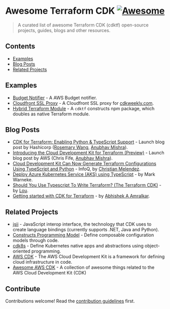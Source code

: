 # Awesome Terraform CDK [![Awesome](https://awesome.re/badge.svg)](https://awesome.re)

> A curated list of awesome Terraform CDK (cdktf) open-source projects, guides, blogs and other resources.

## Contents

- [Examples](#examples)
- [Blog Posts](#blog-posts)
- [Related Projects](#related-projects)

## Examples

- [Budget Notifier](https://github.com/stefanfreitag/cdktf-budget-notifier) - A AWS Budget notifier.
- [Cloudfront SSL Proxy](https://github.com/skorfmann/cdkweekly) - A Cloudfront SSL proxy for [cdkweekly.com](https://www.cdkweekly.com).
- [Hybrid Terraform Module](https://github.com/skorfmann/cdktf-hybrid-module) - A `cdktf` constructs npm package, which doubles as native Terraform module.

## Blog Posts

- [CDK for Terraform: Enabling Python & TypeScript Support](https://cdk.tf/launch) - Launch blog post by Hashicorp ([Rosemary Wang](https://twitter.com/joatmon08), [Anubhav Mishra](https://twitter.com/build1point0)).
- [Introducing the Cloud Development Kit for Terraform (Preview)](https://cdk.tf/launch-aws) - Launch blog post by AWS (Chris Fife, [Anubhav Mishra](https://twitter.com/build1point0)).
- [Cloud Development Kit Can Now Generate Terraform Configurations Using TypeScript and Python](https://www.infoq.com/news/2020/07/cdk-terraform/) - InfoQ, by [Christian Melendez](https://www.infoq.com/profile/Christian-Melendez/).
- [Deploy Azure Kubernetes Service (AKS) using TypeScript](https://markwarneke.me/2020-07-23-Deploy-AKS-Kubernetes-Using-TypeScript-Terraform-CDK/) - by Mark Warneke.
- [Should You Use Typescript To Write Terraform? (The Terraform CDK)](https://dev.to/loujaybee/should-you-use-typescript-to-write-terraform-the-terraform-cdk-cm) - by [Lou](https://dev.to/loujaybee).
- [Getting started with CDK for Terraform](https://dev.to/abhishekamralkar/getting-started-with-cdk-for-terraform-5d9l) - by [Abhishek A Amralkar](https://dev.to/abhishekamralkar).

## Related Projects

- [jsii](https://github.com/aws/jsii) - JavaScript interop interface, the technology that CDK uses to create language bindings (currently supports .NET, Java and Python).
- [Constructs Programming Model](https://github.com/aws/constructs) - Define composable configuration models through code.
- [cdk8s](https://github.com/awslabs/cdk8s/) - Define Kubernetes native apps and abstractions using object-oriented programming.
- [AWS CDK](https://github.com/aws/aws-cdk) - The AWS Cloud Development Kit is a framework for defining cloud infrastructure in code.
- [Awesome AWS CDK](https://github.com/kolomied/awesome-cdk) - A collection of awesome things related to the AWS Cloud Development Kit (CDK)

## Contribute

Contributions welcome! Read the [contribution guidelines](contributing.md) first.
